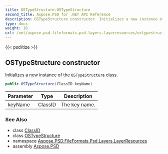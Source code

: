 ```yaml
---
title: OSTypeStructure.OSTypeStructure
second_title: Aspose.PSD for .NET API Reference
description: OSTypeStructure constructor. Initializes a new instance of the OSTypeStructure class
type: docs
weight: 10
url: /net/aspose.psd.fileformats.psd.layers.layerresources/ostypestructure/ostypestructure/
---
```

{{< psd/tize >}}
## OSTypeStructure constructor

Initializes a new instance of the [`OSTypeStructure`](../) class.

```csharp
public OSTypeStructure(ClassID keyName)
```

| Parameter | Type | Description |
| --- | --- | --- |
| keyName | ClassID | The key name. |

### See Also

* class [ClassID](../../classid/)
* class [OSTypeStructure](../)
* namespace [Aspose.PSD.FileFormats.Psd.Layers.LayerResources](../../ostypestructure/)
* assembly [Aspose.PSD](../../../)



